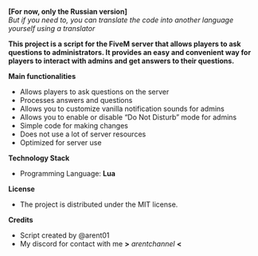 **[For now, only the Russian version]**  
*But if you need to, you can translate the code into another language yourself using a translator*

**This project is a script for the FiveM server that allows players to ask questions to administrators. It provides an easy and convenient way for players to interact with admins and get answers to their questions.**

  **Main functionalities**
   - Allows players to ask questions on the server
   - Processes answers and questions
   - Allows you to customize vanilla notification sounds for admins
   - Allows you to enable or disable “Do Not Disturb” mode for admins
   - Simple code for making changes
   - Does not use a lot of server resources
   - Optimized for server use

  **Technology Stack**
   + Programming Language: **Lua**

  **License**
   * The project is distributed under the MIT license.

  **Credits**
   * Script created by @arent01
   * My discord for contact with me **>** *arentchannel* **<**
